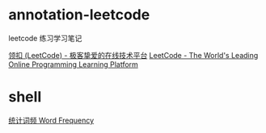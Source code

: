 # annotation-leetcode
leetcode 练习学习笔记

 
 [领扣 (LeetCode) - 极客挚爱的在线技术平台](https://leetcode-cn.com/)
 [LeetCode - The World's Leading Online Programming Learning Platform](https://leetcode.com/)



# shell

[统计词频 Word Frequency](problems/word-frequency.md)

 